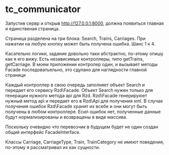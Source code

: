 tc_communicator
===============

Запустив сервр и открыв http://127.0.0.1:8000, должна появиться главная и единственая страница.

Страница разделена на три блока: Search, Trains, Carriages. 
При нажатии на любую кнопку может быть получена ошибка. Шанс 1 к 4.

Касательно логики, задание довольно таки абстрактно, по-этому опишу как я его вижу.
Есть независимые контроллеры, типо getTrains, getCarriage.
В моем приложении контролер один, и вызывает методы Facade последоватьельно, 
это сдулано для наглядности главной страници

Каждый контроллер в свою очередь заполняет объект Search и передает его сервису Rzd\Facade.
Объект Search нужен только для генерации нужного метода api для Rzd.
Rzd\Facade генерируюет нужный метод api и передает его в Rzd\Api для получения xml.
В случае получения ошибок Rzd\Facade хранит их всебе и они могут быть получены в любом контроллере. 
Есил ошибок нет, полученные данные будут нормализированы и возвращены в виде массива.

Поскольку очевидно что перевозчик в будущем будет не один создан общий интерфейс FacadeInterface.

Классы Carriage, CarriageType, Train, TrainCategory не имеют поведения, 
по-этому я рассматривал их как сущности.